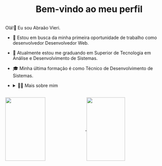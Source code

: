 <!--Title-->
<div id=user-content-toc>
  <ul align="center">
    <summary><h1 style="display: inline-block">Bem-vindo ao meu perfil</h1></summary>
</div>

<!-- Presentation -->
  Olá!👋 Eu sou Abraão Vieri.
  - 🔭 Estou em busca da minha primeira oportunidade de trabalho como desenvolvedor Desenvolvedor Web.
  - 📓 Atualmente estou me graduando em Superior de Tecnologia em Análise e Desenvolvimento de Sistemas.
  - 🎓 Minha última formação é como Técnico de Desenvolvimento de Sistemas.
  - <details> <summary>👨‍💻 Mais sobre mim</summary>
    
    - 💬 Tenho 21 anos, atualmente residindo em São Paulo, me esforço para aprimorar meu inglês enquanto ganho experiência com React.js, Sass, Bootstrap e ferramentas de design e prototipagem como Figma e Photoshop. Estou constantemente em busca de desafios para aprimorar minhas habilidades no mundo do desenvolvimento front-end.
    
    - ⚡ Gosto de ler, seja me aprofundando em um bom livro de filosofia ou explorando temas de desenvolvimento pessoal. Além disso, gosto de acompanhar os filmes e séries de TV atuais e não nego meu entusiasmo por jogos! Acredito sinceramente que os nossos interesses pessoais desempenham um papel vital na melhoria da nossa compreensão do mundo e na resolução dos desafios diários.
    </details>
    
##
<!-- GithubStats -->
<a href="https://github.com/abvieri/github-readme-stats">
  <img height=200 width=50% align="center" src="https://github-readme-stats.vercel.app/api?username=abvieri&theme=tokyonight&card_width=320"/>
</a>
<a href="https://github.com/abvieri/convoychat">
  <img height=200 width=49% align="center" src="https://github-readme-stats.vercel.app/api/top-langs?username=abvieri&layout=compact&theme=tokyonight&langs_count=8&card_width=320" />
</a>
